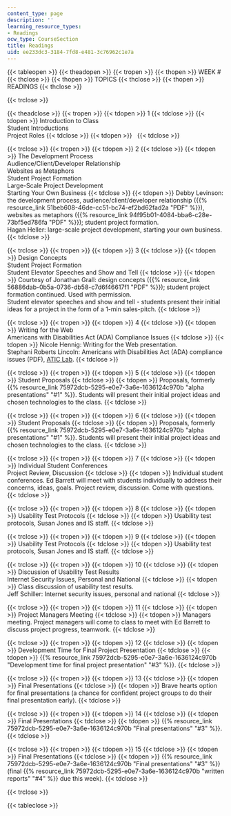 ```yaml
---
content_type: page
description: ''
learning_resource_types:
- Readings
ocw_type: CourseSection
title: Readings
uid: ee233dc3-3184-7fd8-e481-3c76962c1e7a
---
```


{{< tableopen >}}
{{< theadopen >}}
{{< tropen >}}
{{< thopen >}}
WEEK #
{{< thclose >}}
{{< thopen >}}
TOPICS
{{< thclose >}}
{{< thopen >}}
READINGS
{{< thclose >}}

{{< trclose >}}

{{< theadclose >}}
{{< tropen >}}
{{< tdopen >}}
1
{{< tdclose >}}
{{< tdopen >}}
Introduction to Class  
Student Introductions  
Project Roles
{{< tdclose >}}
{{< tdopen >}}
 
{{< tdclose >}}

{{< trclose >}}
{{< tropen >}}
{{< tdopen >}}
2
{{< tdclose >}}
{{< tdopen >}}
The Development Process  
Audience/Client/Developer Relationship  
Websites as Metaphors  
Student Project Formation  
Large-Scale Project Development  
Starting Your Own Business
{{< tdclose >}}
{{< tdopen >}}
Debby Levinson: the development process, audience/client/developer relationship ({{% resource_link 51beb608-46de-cc51-bc74-ef2bd62fad2a "PDF" %}}), websites as metaphors ({{% resource_link 94f95b01-4084-bba6-c28e-73bf5ed786fa "PDF" %}}); student project formation.  
Hagan Heller: large-scale project development, starting your own business.
{{< tdclose >}}

{{< trclose >}}
{{< tropen >}}
{{< tdopen >}}
3
{{< tdclose >}}
{{< tdopen >}}
Design Concepts  
Student Project Formation  
Student Elevator Speeches and Show and Tell
{{< tdclose >}}
{{< tdopen >}}
Courtesy of Jonathan Grall: design concepts ({{% resource_link 56886dab-0b5a-0736-db58-c7d6f46617f1 "PDF" %}}); student project formation continued. Used with permission.  
Student elevator speeches and show and tell - students present their initial ideas for a project in the form of a 1-min sales-pitch.
{{< tdclose >}}

{{< trclose >}}
{{< tropen >}}
{{< tdopen >}}
4
{{< tdclose >}}
{{< tdopen >}}
Writing for the Web  
Americans with Disabilities Act (ADA) Compliance Issues
{{< tdclose >}}
{{< tdopen >}}
Nicole Hennig: Writing for the Web presentation.  
Stephani Roberts Lincoln: Americans with Disabilities Act (ADA) compliance issues (PDF), [ATIC Lab](http://web.mit.edu/atic/www/).
{{< tdclose >}}

{{< trclose >}}
{{< tropen >}}
{{< tdopen >}}
5
{{< tdclose >}}
{{< tdopen >}}
Student Proposals
{{< tdclose >}}
{{< tdopen >}}
Proposals, formerly {{% resource_link 75972dcb-5295-e0e7-3a6e-1636124c970b "alpha presentations" "#1" %}}. Students will present their initial project ideas and chosen technologies to the class.
{{< tdclose >}}

{{< trclose >}}
{{< tropen >}}
{{< tdopen >}}
6
{{< tdclose >}}
{{< tdopen >}}
Student Proposals
{{< tdclose >}}
{{< tdopen >}}
Proposals, formerly {{% resource_link 75972dcb-5295-e0e7-3a6e-1636124c970b "alpha presentations" "#1" %}}. Students will present their initial project ideas and chosen technologies to the class.
{{< tdclose >}}

{{< trclose >}}
{{< tropen >}}
{{< tdopen >}}
7
{{< tdclose >}}
{{< tdopen >}}
Individual Student Conferences  
Project Review, Discussion
{{< tdclose >}}
{{< tdopen >}}
Individual student conferences. Ed Barrett will meet with students individually to address their concerns, ideas, goals. Project review, discussion. Come with questions.
{{< tdclose >}}

{{< trclose >}}
{{< tropen >}}
{{< tdopen >}}
8
{{< tdclose >}}
{{< tdopen >}}
Usability Test Protocols
{{< tdclose >}}
{{< tdopen >}}
Usability test protocols, Susan Jones and IS staff.
{{< tdclose >}}

{{< trclose >}}
{{< tropen >}}
{{< tdopen >}}
9
{{< tdclose >}}
{{< tdopen >}}
Usability Test Protocols
{{< tdclose >}}
{{< tdopen >}}
Usability test protocols, Susan Jones and IS staff.
{{< tdclose >}}

{{< trclose >}}
{{< tropen >}}
{{< tdopen >}}
10
{{< tdclose >}}
{{< tdopen >}}
Discussion of Usability Test Results  
Internet Security Issues, Personal and National
{{< tdclose >}}
{{< tdopen >}}
Class discussion of usability test results.  
Jeff Schiller: Internet security issues, personal and national
{{< tdclose >}}

{{< trclose >}}
{{< tropen >}}
{{< tdopen >}}
11
{{< tdclose >}}
{{< tdopen >}}
Project Managers Meeting
{{< tdclose >}}
{{< tdopen >}}
Managers meeting. Project managers will come to class to meet with Ed Barrett to discuss project progress, teamwork.
{{< tdclose >}}

{{< trclose >}}
{{< tropen >}}
{{< tdopen >}}
12
{{< tdclose >}}
{{< tdopen >}}
Development Time for Final Project Presentation
{{< tdclose >}}
{{< tdopen >}}
{{% resource_link 75972dcb-5295-e0e7-3a6e-1636124c970b "Development time for final project presentation" "#3" %}}.
{{< tdclose >}}

{{< trclose >}}
{{< tropen >}}
{{< tdopen >}}
13
{{< tdclose >}}
{{< tdopen >}}
Final Presentations
{{< tdclose >}}
{{< tdopen >}}
Brave hearts option for final presentations (a chance for confident project groups to do their final presentation early).
{{< tdclose >}}

{{< trclose >}}
{{< tropen >}}
{{< tdopen >}}
14
{{< tdclose >}}
{{< tdopen >}}
Final Presentations
{{< tdclose >}}
{{< tdopen >}}
{{% resource_link 75972dcb-5295-e0e7-3a6e-1636124c970b "Final presentations" "#3" %}}.
{{< tdclose >}}

{{< trclose >}}
{{< tropen >}}
{{< tdopen >}}
15
{{< tdclose >}}
{{< tdopen >}}
Final Presentations
{{< tdclose >}}
{{< tdopen >}}
{{% resource_link 75972dcb-5295-e0e7-3a6e-1636124c970b "Final presentations" "#3" %}} (final {{% resource_link 75972dcb-5295-e0e7-3a6e-1636124c970b "written reports" "#4" %}} due this week).
{{< tdclose >}}

{{< trclose >}}

{{< tableclose >}}